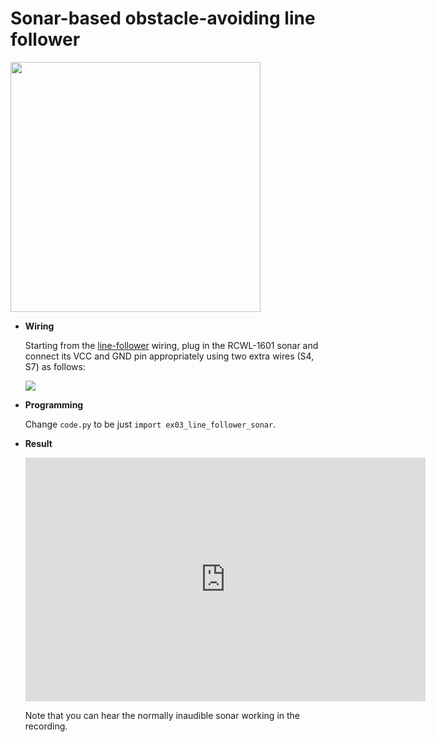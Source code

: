 # Sonar-based obstacle-avoiding line follower

<img src="../img/example-sonar.jpg" width="400"/>

* **Wiring**

  Starting from the [line-follower](line_follower.md) wiring, plug in the RCWL-1601 sonar and connect its VCC and GND pin appropriately using two extra wires (S4, S7) as follows:

  ![](../img/example-sonar-wiring.jpg)

* **Programming**

  Change `code.py` to be just `import ex03_line_follower_sonar`.

* **Result**
  
  <iframe width="640" height="390" frameborder="0" allowfullscreen
          src="https://www.youtube.com/embed/cBlWqL9eYWU">
  </iframe>

  Note that you can hear the normally inaudible sonar working in the recording.
